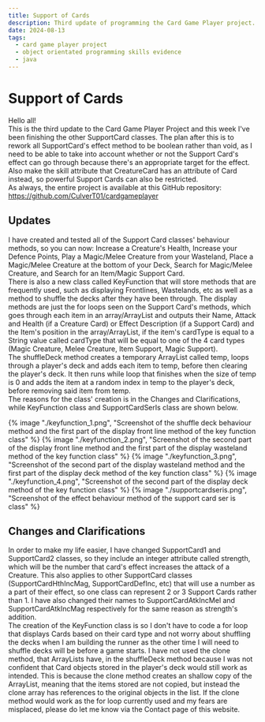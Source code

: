 ```yaml
---
title: Support of Cards
description: Third update of programming the Card Game Player project.
date: 2024-08-13
tags:
  - card game player project
  - object orientated programming skills evidence
  - java
---
```


<div class="container fluid">
  <h1 class="col align-self-center">Support of Cards</h1>
  <div class="row justify-content-center">
    <p class="col-8">
    Hello all!<br />
    This is the third update to the Card Game Player Project and this week I've been finishing the other SupportCard classes. The plan after this is to rework all SupportCard's effect method to be boolean rather than void, as I need to be able to take into account whether or not the Support Card's effect can go through because there's an appropriate target for the effect. Also make the skill attribute that CreatureCard has an attribute of Card instead, so powerful Support Cards can also be restricted.<br />
    As always, the entire project is available at this GitHub repository: <a href="https://github.com/CulverT01/cardgameplayer">https://github.com/CulverT01/cardgameplayer</a>
    </p>
  </div>
  <div class="row justify-content-center">
    <h2 class="row">Updates</h2>
    <p class="col-8"> 
    I have created and tested all of the Support Card classes' behaviour methods, so you can now: Increase a Creature's Health, Increase your Defence Points, Play a Magic/Melee Creature from your Wasteland, Place a Magic/Melee Creature at the bottom of your Deck, Search for Magic/Melee Creature, and Search for an Item/Magic Support Card. <br />
    There is also a new class called KeyFunction that will store methods that are frequently used, such as displaying Frontlines, Wastelands, etc as well as a method to shuffle the decks after they have been through. The display methods are just the for loops seen on the Support Card's methods, which goes through each item in an array/ArrayList and outputs their Name, Attack and Health (if a Creature Card) or Effect Description (if a Support Card) and the Item's position in the array/ArrayList, if the item's cardType is equal to a String value called cardType that will be equal to one of the 4 card types (Magic Creature, Melee Creature, Item Support, Magic Support). <br />
    The shuffleDeck method creates a temporary ArrayList called temp, loops through a player's deck and adds each item to temp, before then clearing the player's deck. It then runs while loop that finishes when the size of temp is 0 and adds the item at a random index in temp to the player's deck, before removing said item from temp. <br />
    The reasons for the class' creation is in the Changes and Clarifications, while KeyFunction class and SupportCardSerIs class are shown below.
    </p>
    {% image "./keyfunction_1.png", "Screenshot of the shuffle deck behaviour method and the first part of the display front line method of the key function class" %}
    {% image "./keyfunction_2.png", "Screenshot of the second part of the display front line method and the first part of the display wasteland method of the key function class" %}
    {% image "./keyfunction_3.png", "Screenshot of the second part of the display wasteland method and the first part of the display deck method of the key function class" %}
    {% image "./keyfunction_4.png", "Screenshot of the second part of the display deck method of the key function class" %}
    {% image "./supportcardseris.png", "Screenshot of the effect behaviour method of the support card ser is class" %}
  </div>
  <div class="row justify-content-center">
    <h2 class="row">Changes and Clarifications</h2>
    <p class="col-8">
    In order to make my life easier, I have changed SupportCard1 and SupportCard2 classes, so they include an integer attribute called strength, which will be the number that card's effect increases the attack of a Creature. This also applies to other SupportCard classes (SupportCardHthIncMag, SupportCardDefInc, etc) that will use a number as a part of their effect, so one class can represent 2 or 3 Support Cards rather than 1. I have also changed their names to SupportCardAtkIncMel and SupportCardAtkIncMag respectively for the same reason as strength's addition. <br /> 
    The creation of the KeyFunction class is so I don't have to code a for loop that displays Cards based on their card type and not worry about shuffling the decks when I am building the runner as the other time I will need to shuffle decks will be before a game starts. I have not used the clone method, that ArrayLists have, in the shuffleDeck method because I was not confident that Card objects stored in the player's deck would still work as intended. This is because the clone method creates an shallow copy of the ArrayList, meaning that the items stored are not copied, but instead the clone array has references to the original objects in the list. If the clone method would work as the for loop currently used and my fears are misplaced, please do let me know via the Contact page of this website.
    </p>
  </div>
</div>